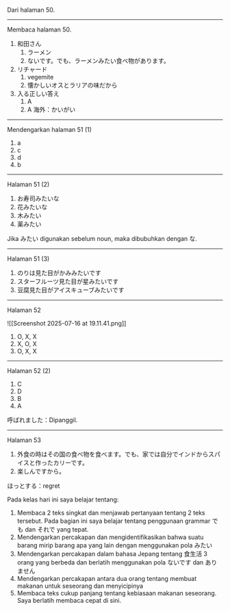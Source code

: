 Dari halaman 50.

---
Membaca halaman 50.
1. 和田さん
	1. ラーメン
	2. ないです。でも、ラーメンみたい食べ物があります。
2. リチャード
	1. vegemite
	2. 懐かしいオスとラリアの味だから
3. 入る正しい答え
	1. A
	2. A
海外：かいがい
---
Mendengarkan halaman 51 (1)
1. a
2. c
3. d
4. b
---
Halaman 51 (2)
1. お寿司みたいな
2. 花みたいな
3. 木みたい
4. 薬みたい

Jika みたい digunakan sebelum noun, maka dibubuhkan dengan な.



---
Halaman 51 (3)
1. のりは見た目がかみみたいです
2. スターフルーツ見た目が星みたいです
3. 豆腐見た目がアイスキューブみたいです

---
Halaman 52

![[Screenshot 2025-07-16 at 19.11.41.png]]

1. O, X, X
2. X, O, X
3. O, X, X

---
Halaman 52 (2)
1. C
2. D
3. B
4. A

呼ばれました：Dipanggil.

---
Halaman 53

1. 外食の時はその国の食べ物を食べます。でも、家では自分でインドからスパイスと作ったカリーです。
2. 楽しんですから。

ほっとする：regret


Pada kelas hari ini saya belajar tentang:
1. Membaca 2 teks singkat dan menjawab pertanyaan tentang 2 teks tersebut. Pada bagian ini saya belajar tentang penggunaan grammar でも dan それで yang tepat.
2. Mendengarkan percakapan dan mengidentifikasikan bahwa suatu barang mirip barang apa yang lain dengan menggunakan pola みたい
3. Mendengarkan percakapan dalam bahasa Jepang tentang 食生活 3 orang yang berbeda dan berlatih menggunakan pola ないです dan ありません
4. Mendengarkan percakapan antara dua orang tentang membuat makanan untuk seseorang dan menyicipinya
5. Membaca teks cukup panjang tentang kebiasaan makanan seseorang. Saya berlatih membaca cepat di sini.